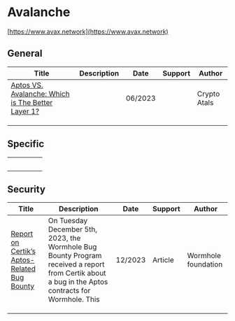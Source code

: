 # Avalanche

[https://www.avax.network](https://www.avax.network)

## General

| Title                                                        | Description | Date    | Support | Author       |
| ------------------------------------------------------------ | ----------- | ------- | ------- | ------------ |
| [Aptos VS. Avalanche: Which is The Better Layer 1?](https://cryptoatlas.net/68-aptos-vs-avalanche-which-is-the-better-layer1.html) |             | 06/2023 |         | Crypto Atals |
|                                                              |             |         |         |              |
|                                                              |             |         |         |              |
|                                                              |             |         |         |              |

## Specific

|      |      |      |      |      |
| ---- | ---- | ---- | ---- | ---- |
|      |      |      |      |      |
|      |      |      |      |      |
|      |      |      |      |      |
|      |      |      |      |      |
|      |      |      |      |      |





## Security

| Title                                                        | Description                                                  | Date    | Support | Author              |
| ------------------------------------------------------------ | ------------------------------------------------------------ | ------- | ------- | ------------------- |
| [Report on Certik’s Aptos-Related Bug Bounty](https://wormhole.foundation/blog/report-on-certiks-aptos-related-bug-bounty-2) | On Tuesday December 5th, 2023, the Wormhole Bug Bounty Program received a report from Certik about a bug in the Aptos contracts for Wormhole.  This | 12/2023 | Article | Wormhole foundation |
|                                                              |                                                              |         |         |                     |
|                                                              |                                                              |         |         |                     |
|                                                              |                                                              |         |         |                     |